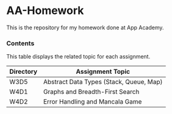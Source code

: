 # AA-Homework
This is the repository for my homework done at App Academy.

### Contents
This table displays the related topic for each assignment.

Directory | Assignment Topic
--- | ---
W3D5 | Abstract Data Types (Stack, Queue, Map)
W4D1 | Graphs and Breadth-First Search
W4D2 | Error Handling and Mancala Game
